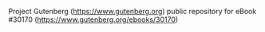 Project Gutenberg (https://www.gutenberg.org) public repository for eBook #30170 (https://www.gutenberg.org/ebooks/30170)
